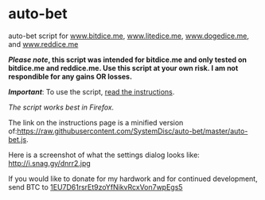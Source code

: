 auto-bet
========

auto-bet script for www.bitdice.me, www.litedice.me, www.dogedice.me, and www.reddice.me

**_Please note_, this script was intended for bitdice.me and only tested on bitdice.me and reddice.me. Use this script at your own risk. I am not respondible for any gains OR losses.**

**_Important_**: To use the script, [read the instructions](https://zornco.com/auto-bet.php).

_The script works best in Firefox._

The link on the instructions page is a minified version of:https://raw.githubusercontent.com/SystemDisc/auto-bet/master/auto-bet.js.

Here is a screenshot of what the settings dialog looks like: http://i.snag.gy/dnrr2.jpg

If you would like to donate for my hardwork and for continued development, send BTC to [1EU7D61rsrEt9zoYfNikvRcxVon7wpEgs5](https://blockchain.info/address/1EU7D61rsrEt9zoYfNikvRcxVon7wpEgs5)
